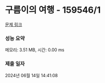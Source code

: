 # 구름이의 여행 - 159546/1 

[문제 링크](https://level.goorm.io/exam/159546/%EA%B5%AC%EB%A6%84%EC%9D%B4%EC%9D%98-%EC%97%AC%ED%96%89/quiz/1) 

### 성능 요약

메모리: 3.51 MB, 시간: 0.00 ms

### 제출 일자

2024년 06월 14일 14:41:08

